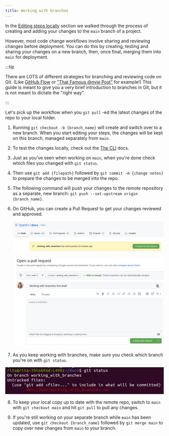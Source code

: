 ```yaml
---
title: Working with branches
---
```


In the [Editing steps locally](/documentation/next/build/steps/editing-locally)
section we walked through the process of creating and adding your changes to the
`main` branch of a project.

However, most code change workflows involve sharing and reviewing changes before
deployment. You can do this by creating, testing and sharing your changes on a
new branch, then, once final, merging them into `main` for deployment.

:::tip

There are LOTS of different strategies for branching and reviewing code on Git.
(Like [GitHub Flow](https://guides.github.com/introduction/flow/) or
["That Famous @nvie Post"](https://nvie.com/posts/a-successful-git-branching-model/)
for example!) This guide is meant to give you a very brief introduction to
branches in Git, but it is not meant to dictate the "right way".

:::

Let's pick up the workflow when you `git pull` -ed the latest changes of the
repo to your local folder.

1. Running `git checkout -b {branch_name}` will create and switch over to a new
   branch. When you start editing your steps, the changes will be kept on this
   branch, managed separately from `main`.

2. To test the changes locally, check out the [The CLI](/documentation/next/cli)
   docs.

3. Just as you've seen when working on `main`, when you're done check which
   files you changed with `git status`.

4. Then use `git add {filepath}` followed by `git commit -m {change notes}` to
   prepare the changes to be merged into the repo.

5. The following command will push your changes to the remote repository as a
   separate, new branch: `git push --set-upstream origin {branch_name}`.

6. On GitHub, you can create a Pull Request to get your changes reviewed and
   approved.

   ![PR-1](/img/pull-request.png)

   ![PR-2](/img/pull-request-2.png)

7. As you keep working with branches, make sure you check which branch you're on
   with `git status`.

![git-status](/img/git-status.png)

8. To keep your local copy up to date with the remote repo, switch to `main`
   with `git checkout main` and hit `git pull` to pull any changes.

9. If you're still working on your separate branch while `main` has been
   updated, use `git checkout {branch_name}` followed by `git merge main` to
   copy over new changes from `main` to your branch.
